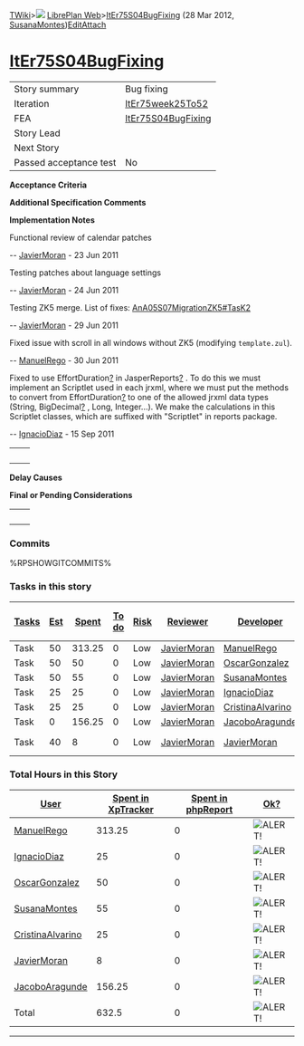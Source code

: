 [TWiki](/twiki/Main/WebHome)&gt;![](/twiki/TWiki/TWikiDocGraphics/web-bg-small.gif) [LibrePlan Web](/twiki/LibrePlan/WebHome)&gt;[ItEr75S04BugFixing](http://wiki.libreplan-enterprise.com/twiki/LibrePlan/ItEr75S04BugFixing "Topic revision: 22 (28 Mar 2012 - 11:06:24)") (28 Mar 2012, [SusanaMontes](/twiki/Main/SusanaMontes))[Edit](http://wiki.libreplan-enterprise.com/twiki/bin/edit/LibrePlan/ItEr75S04BugFixing?t=1520337919 "Edit this topic text")[Attach](/twiki/bin/attach/LibrePlan/ItEr75S04BugFixing "Attach an image or document to this topic")

 [ItEr75S04BugFixing](/twiki/LibrePlan/ItEr75S04BugFixing)
========================================================================================================



|                        |                                                                    |
|------------------------|--------------------------------------------------------------------|
| Story summary          | Bug fixing                                                         |
| Iteration              | [ItEr75week25To52](/twiki/LibrePlan/ItEr75week25To52)     |
| FEA                    | [ItEr75S04BugFixing](/twiki/LibrePlan/ItEr75S04BugFixing) |
| Story Lead             |                                                                    |
| Next Story             |                                                                    |
| Passed acceptance test | No                                                                 |

**Acceptance Criteria**

**Additional Specification Comments**

**Implementation Notes**

Functional review of calendar patches

-- [JavierMoran](/twiki/Main/JavierMoran) - 23 Jun 2011

Testing patches about language settings

-- [JavierMoran](/twiki/Main/JavierMoran) - 24 Jun 2011

Testing ZK5 merge. List of fixes: [AnA05S07MigrationZK5\#TasK2](/twiki/LibrePlan/AnA05S07MigrationZK5#TasK2)

-- [JavierMoran](/twiki/Main/JavierMoran) - 29 Jun 2011

Fixed issue with scroll in all windows without ZK5 (modifying `template.zul`).

-- [ManuelRego](/twiki/Main/ManuelRego) - 30 Jun 2011

Fixed to use EffortDuration[?](/twiki/bin/edit/LibrePlan/EffortDuration?topicparent=LibrePlan.ItEr75S04BugFixing "Create this topic") in JasperReports[?](/twiki/bin/edit/LibrePlan/JasperReports?topicparent=LibrePlan.ItEr75S04BugFixing "Create this topic") . To do this we must implement an Scriptlet used in each jrxml, where we must put the methods to convert from EffortDuration[?](/twiki/bin/edit/LibrePlan/EffortDuration?topicparent=LibrePlan.ItEr75S04BugFixing "Create this topic") to one of the allowed jrxml data types (String, BigDecimal[?](/twiki/bin/edit/LibrePlan/BigDecimal?topicparent=LibrePlan.ItEr75S04BugFixing "Create this topic") , Long, Integer...). We make the calculations in this Scriptlet classes, which are suffixed with "Scriptlet" in reports package.

-- [IgnacioDiaz](/twiki/Main/IgnacioDiaz) - 15 Sep 2011

|     |     |
|-----|-----|
|     |     |

**Delay Causes**

**Final or Pending Considerations**

|     |     |
|-----|-----|
|     |     |

###  Commits

%RPSHOWGITCOMMITS%

###  Tasks in this story



| [Tasks](http://wiki.libreplan-enterprise.com/twiki/LibrePlan/ItEr75S04BugFixing?sortcol=0;table=2;up=0#sorted_table "Sort by this column") | [Est](http://wiki.libreplan-enterprise.com/twiki/LibrePlan/ItEr75S04BugFixing?sortcol=1;table=2;up=0#sorted_table "Sort by this column") | [Spent](http://wiki.libreplan-enterprise.com/twiki/LibrePlan/ItEr75S04BugFixing?sortcol=2;table=2;up=0#sorted_table "Sort by this column") | [To do](http://wiki.libreplan-enterprise.com/twiki/LibrePlan/ItEr75S04BugFixing?sortcol=3;table=2;up=0#sorted_table "Sort by this column") | [Risk](http://wiki.libreplan-enterprise.com/twiki/LibrePlan/ItEr75S04BugFixing?sortcol=4;table=2;up=0#sorted_table "Sort by this column") | [Reviewer](http://wiki.libreplan-enterprise.com/twiki/LibrePlan/ItEr75S04BugFixing?sortcol=5;table=2;up=0#sorted_table "Sort by this column") | [Developer](http://wiki.libreplan-enterprise.com/twiki/LibrePlan/ItEr75S04BugFixing?sortcol=6;table=2;up=0#sorted_table "Sort by this column") | [Task Name](http://wiki.libreplan-enterprise.com/twiki/LibrePlan/ItEr75S04BugFixing?sortcol=7;table=2;up=0#sorted_table "Sort by this column") | [Start Date](http://wiki.libreplan-enterprise.com/twiki/LibrePlan/ItEr75S04BugFixing?sortcol=8;table=2;up=0#sorted_table "Sort by this column") | [Est End Date](http://wiki.libreplan-enterprise.com/twiki/LibrePlan/ItEr75S04BugFixing?sortcol=9;table=2;up=0#sorted_table "Sort by this column") | [End Date](http://wiki.libreplan-enterprise.com/twiki/LibrePlan/ItEr75S04BugFixing?sortcol=10;table=2;up=0#sorted_table "Sort by this column") |
|-----------------------------------------------------------------------------------------------------------------------------------------------------|---------------------------------------------------------------------------------------------------------------------------------------------------|-----------------------------------------------------------------------------------------------------------------------------------------------------|-----------------------------------------------------------------------------------------------------------------------------------------------------|----------------------------------------------------------------------------------------------------------------------------------------------------|--------------------------------------------------------------------------------------------------------------------------------------------------------|---------------------------------------------------------------------------------------------------------------------------------------------------------|---------------------------------------------------------------------------------------------------------------------------------------------------------|----------------------------------------------------------------------------------------------------------------------------------------------------------|------------------------------------------------------------------------------------------------------------------------------------------------------------|---------------------------------------------------------------------------------------------------------------------------------------------------------|
| Task                                                                                                                                                | 50                                                                                                                                                | 313.25                                                                                                                                              | 0                                                                                                                                                   | Low                                                                                                                                                | [JavierMoran](/twiki/Main/JavierMoran)                                                                                                        | [ManuelRego](/twiki/Main/ManuelRego)                                                                                                           | Bug fixing                                                                                                                                              |                                                                                                                                                          |                                                                                                                                                            |                                                                                                                                                         |
| Task                                                                                                                                                | 50                                                                                                                                                | 50                                                                                                                                                  | 0                                                                                                                                                   | Low                                                                                                                                                | [JavierMoran](/twiki/Main/JavierMoran)                                                                                                        | [OscarGonzalez](/twiki/Main/OscarGonzalez)                                                                                                     | Bug fixing                                                                                                                                              |                                                                                                                                                          |                                                                                                                                                            |                                                                                                                                                         |
| Task                                                                                                                                                | 50                                                                                                                                                | 55                                                                                                                                                  | 0                                                                                                                                                   | Low                                                                                                                                                | [JavierMoran](/twiki/Main/JavierMoran)                                                                                                        | [SusanaMontes](/twiki/Main/SusanaMontes)                                                                                                       | Bug fixing                                                                                                                                              |                                                                                                                                                          |                                                                                                                                                            |                                                                                                                                                         |
| Task                                                                                                                                                | 25                                                                                                                                                | 25                                                                                                                                                  | 0                                                                                                                                                   | Low                                                                                                                                                | [JavierMoran](/twiki/Main/JavierMoran)                                                                                                        | [IgnacioDiaz](/twiki/Main/IgnacioDiaz)                                                                                                         | Bug fixing                                                                                                                                              |                                                                                                                                                          |                                                                                                                                                            |                                                                                                                                                         |
| Task                                                                                                                                                | 25                                                                                                                                                | 25                                                                                                                                                  | 0                                                                                                                                                   | Low                                                                                                                                                | [JavierMoran](/twiki/Main/JavierMoran)                                                                                                        | [CristinaAlvarino](/twiki/Main/CristinaAlvarino)                                                                                               | Bug fixing                                                                                                                                              |                                                                                                                                                          |                                                                                                                                                            |                                                                                                                                                         |
| Task                                                                                                                                                | 0                                                                                                                                                 | 156.25                                                                                                                                              | 0                                                                                                                                                   | Low                                                                                                                                                | [JavierMoran](/twiki/Main/JavierMoran)                                                                                                        | [JacoboAragunde](/twiki/Main/JacoboAragunde)                                                                                                   | Bug fixing                                                                                                                                              |                                                                                                                                                          |                                                                                                                                                            |                                                                                                                                                         |
| Task                                                                                                                                                | 40                                                                                                                                                | 8                                                                                                                                                   | 0                                                                                                                                                   | Low                                                                                                                                                | [JavierMoran](/twiki/Main/JavierMoran)                                                                                                        | [JavierMoran](/twiki/Main/JavierMoran)                                                                                                         | Application testing                                                                                                                                     |                                                                                                                                                          |                                                                                                                                                            |                                                                                                                                                         |

###  Total Hours in this Story

| [User](http://wiki.libreplan-enterprise.com/twiki/LibrePlan/ItEr75S04BugFixing?sortcol=0;table=3;up=0#sorted_table "Sort by this column") | [Spent in XpTracker](http://wiki.libreplan-enterprise.com/twiki/LibrePlan/ItEr75S04BugFixing?sortcol=1;table=3;up=0#sorted_table "Sort by this column") | [Spent in phpReport](http://wiki.libreplan-enterprise.com/twiki/LibrePlan/ItEr75S04BugFixing?sortcol=2;table=3;up=0#sorted_table "Sort by this column") | [Ok?](http://wiki.libreplan-enterprise.com/twiki/LibrePlan/ItEr75S04BugFixing?sortcol=3;table=3;up=0#sorted_table "Sort by this column") |
|----------------------------------------------------------------------------------------------------------------------------------------------------|------------------------------------------------------------------------------------------------------------------------------------------------------------------|------------------------------------------------------------------------------------------------------------------------------------------------------------------|---------------------------------------------------------------------------------------------------------------------------------------------------|
| [ManuelRego](/twiki/Main/ManuelRego)                                                                                                      | 313.25                                                                                                                                                           | 0                                                                                                                                                                | ![ALERT!](/twiki/TWiki/TWikiDocGraphics/warning.gif "ALERT!")                                                                                 |
| [IgnacioDiaz](/twiki/Main/IgnacioDiaz)                                                                                                    | 25                                                                                                                                                               | 0                                                                                                                                                                | ![ALERT!](/twiki/TWiki/TWikiDocGraphics/warning.gif "ALERT!")                                                                                 |
| [OscarGonzalez](/twiki/Main/OscarGonzalez)                                                                                                | 50                                                                                                                                                               | 0                                                                                                                                                                | ![ALERT!](/twiki/TWiki/TWikiDocGraphics/warning.gif "ALERT!")                                                                                 |
| [SusanaMontes](/twiki/Main/SusanaMontes)                                                                                                  | 55                                                                                                                                                               | 0                                                                                                                                                                | ![ALERT!](/twiki/TWiki/TWikiDocGraphics/warning.gif "ALERT!")                                                                                 |
| [CristinaAlvarino](/twiki/Main/CristinaAlvarino)                                                                                          | 25                                                                                                                                                               | 0                                                                                                                                                                | ![ALERT!](/twiki/TWiki/TWikiDocGraphics/warning.gif "ALERT!")                                                                                 |
| [JavierMoran](/twiki/Main/JavierMoran)                                                                                                    | 8                                                                                                                                                                | 0                                                                                                                                                                | ![ALERT!](/twiki/TWiki/TWikiDocGraphics/warning.gif "ALERT!")                                                                                 |
| [JacoboAragunde](/twiki/Main/JacoboAragunde)                                                                                              | 156.25                                                                                                                                                           | 0                                                                                                                                                                | ![ALERT!](/twiki/TWiki/TWikiDocGraphics/warning.gif "ALERT!")                                                                                 |
| Total                                                                                                                                              | 632.5                                                                                                                                                            | 0                                                                                                                                                                | ![ALERT!](/twiki/TWiki/TWikiDocGraphics/warning.gif "ALERT!")                                                                                 |

------------------------------------------------------------------------
